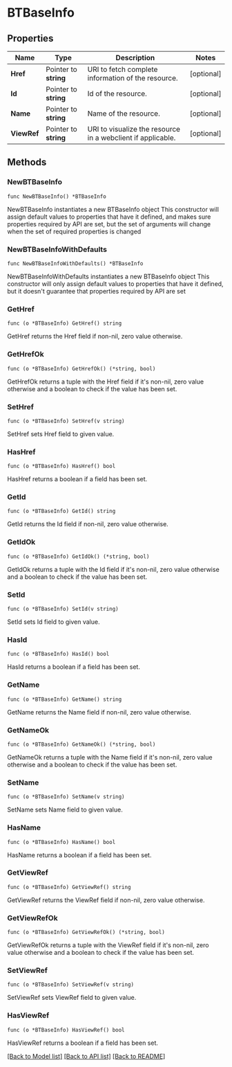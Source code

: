 # BTBaseInfo

## Properties

Name | Type | Description | Notes
------------ | ------------- | ------------- | -------------
**Href** | Pointer to **string** | URI to fetch complete information of the resource. | [optional] 
**Id** | Pointer to **string** | Id of the resource. | [optional] 
**Name** | Pointer to **string** | Name of the resource. | [optional] 
**ViewRef** | Pointer to **string** | URI to visualize the resource in a webclient if applicable. | [optional] 

## Methods

### NewBTBaseInfo

`func NewBTBaseInfo() *BTBaseInfo`

NewBTBaseInfo instantiates a new BTBaseInfo object
This constructor will assign default values to properties that have it defined,
and makes sure properties required by API are set, but the set of arguments
will change when the set of required properties is changed

### NewBTBaseInfoWithDefaults

`func NewBTBaseInfoWithDefaults() *BTBaseInfo`

NewBTBaseInfoWithDefaults instantiates a new BTBaseInfo object
This constructor will only assign default values to properties that have it defined,
but it doesn't guarantee that properties required by API are set

### GetHref

`func (o *BTBaseInfo) GetHref() string`

GetHref returns the Href field if non-nil, zero value otherwise.

### GetHrefOk

`func (o *BTBaseInfo) GetHrefOk() (*string, bool)`

GetHrefOk returns a tuple with the Href field if it's non-nil, zero value otherwise
and a boolean to check if the value has been set.

### SetHref

`func (o *BTBaseInfo) SetHref(v string)`

SetHref sets Href field to given value.

### HasHref

`func (o *BTBaseInfo) HasHref() bool`

HasHref returns a boolean if a field has been set.

### GetId

`func (o *BTBaseInfo) GetId() string`

GetId returns the Id field if non-nil, zero value otherwise.

### GetIdOk

`func (o *BTBaseInfo) GetIdOk() (*string, bool)`

GetIdOk returns a tuple with the Id field if it's non-nil, zero value otherwise
and a boolean to check if the value has been set.

### SetId

`func (o *BTBaseInfo) SetId(v string)`

SetId sets Id field to given value.

### HasId

`func (o *BTBaseInfo) HasId() bool`

HasId returns a boolean if a field has been set.

### GetName

`func (o *BTBaseInfo) GetName() string`

GetName returns the Name field if non-nil, zero value otherwise.

### GetNameOk

`func (o *BTBaseInfo) GetNameOk() (*string, bool)`

GetNameOk returns a tuple with the Name field if it's non-nil, zero value otherwise
and a boolean to check if the value has been set.

### SetName

`func (o *BTBaseInfo) SetName(v string)`

SetName sets Name field to given value.

### HasName

`func (o *BTBaseInfo) HasName() bool`

HasName returns a boolean if a field has been set.

### GetViewRef

`func (o *BTBaseInfo) GetViewRef() string`

GetViewRef returns the ViewRef field if non-nil, zero value otherwise.

### GetViewRefOk

`func (o *BTBaseInfo) GetViewRefOk() (*string, bool)`

GetViewRefOk returns a tuple with the ViewRef field if it's non-nil, zero value otherwise
and a boolean to check if the value has been set.

### SetViewRef

`func (o *BTBaseInfo) SetViewRef(v string)`

SetViewRef sets ViewRef field to given value.

### HasViewRef

`func (o *BTBaseInfo) HasViewRef() bool`

HasViewRef returns a boolean if a field has been set.


[[Back to Model list]](../README.md#documentation-for-models) [[Back to API list]](../README.md#documentation-for-api-endpoints) [[Back to README]](../README.md)


